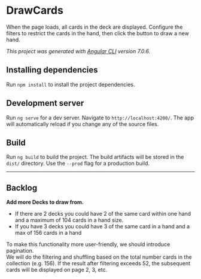 # DrawCards

When the page loads, all cards in the deck are displayed. Configure the filters to restrict the cards in the hand, then click the button to draw a new hand.

<i>This project was generated with [Angular CLI](https://github.com/angular/angular-cli) version 7.0.6.</i>

## Installing dependencies
Run `npm install` to install the project dependencies.

## Development server

Run `ng serve` for a dev server. Navigate to `http://localhost:4200/`. The app will automatically reload if you change any of the source files.

## Build

Run `ng build` to build the project. The build artifacts will be stored in the `dist/` directory. Use the `--prod` flag for a production build.

<hr>

## Backlog

<b>Add more Decks to draw from.</b>
<ul>
    <li>If there are 2 decks you could have 2 of the same card within one hand and a maximum of 104 cards in a hand size.</li>
    <li>If you have 3 decks  you could have 3 of the same card in a hand and a max of 156 cards in a hand</li>
</ul>
To make this functionality more user-friendly, we should introduce pagination.<br> 
We will do the filtering and shuffling based on the total number cards in the collection (e.g. 156). If the result after filtering exceeds 52, the subsequent cards will be displayed on page 2, 3, etc.
